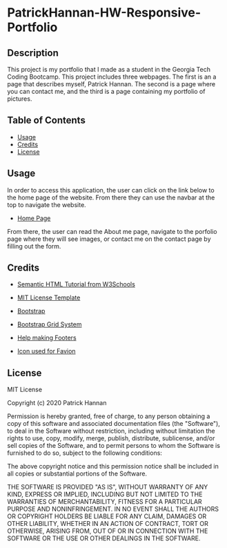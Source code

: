 # PatrickHannan-HW-Responsive-Portfolio

## Description 

This project is my portfolio that I made as a student in the Georgia Tech Coding Bootcamp. This project includes three webpages. The first is an a page that describes myself, Patrick Hannan. The second is a page where you can contact me, and the third is a page containing my portfolio of pictures.


## Table of Contents

* [Usage](#usage)
* [Credits](#credits)
* [License](#license)


## Usage 

In order to access this application, the user can click on the link below to the home page of the website. From there they can use the navbar at the top to navigate the website.

* [Home Page](https://patrickhannan.github.io/PatrickHannan-HW-Responsive-Portfolio/)

From there, the user can read the About me page, navigate to the porfolio page where they will see images, or contact me on the contact page by filling out the form. 


## Credits

* [Semantic HTML Tutorial from W3Schools](https://www.w3schools.com/html/html5_semantic_elements.asp)

* [MIT License Template](https://choosealicense.com/licenses/mit/)

* [Bootstrap](https://getbootstrap.com/docs/4.5/getting-started/introduction/)

* [Bootstrap Grid System](https://getbootstrap.com/docs/4.0/layout/grid/)

* [Help making Footers](https://stackoverflow.com/questions/10099422/flushing-footer-to-bottom-of-the-page-twitter-bootstrap)

* [Icon used for Favion](https://www.acid-base.com/iconslarge/learnph2.png)


## License

MIT License

Copyright (c) 2020 Patrick Hannan

Permission is hereby granted, free of charge, to any person obtaining a copy of this software and associated documentation files (the "Software"), to deal in the Software without restriction, including without limitation the rights to use, copy, modify, merge, publish, distribute, sublicense, and/or sell copies of the Software, and to permit persons to whom the Software is furnished to do so, subject to the following conditions:

The above copyright notice and this permission notice shall be included in all copies or substantial portions of the Software.

THE SOFTWARE IS PROVIDED "AS IS", WITHOUT WARRANTY OF ANY KIND, EXPRESS OR IMPLIED, INCLUDING BUT NOT LIMITED TO THE WARRANTIES OF MERCHANTABILITY, FITNESS FOR A PARTICULAR PURPOSE AND NONINFRINGEMENT. IN NO EVENT SHALL THE AUTHORS OR COPYRIGHT HOLDERS BE LIABLE FOR ANY CLAIM, DAMAGES OR OTHER LIABILITY, WHETHER IN AN ACTION OF CONTRACT, TORT OR OTHERWISE, ARISING FROM, OUT OF OR IN CONNECTION WITH THE SOFTWARE OR THE USE OR OTHER DEALINGS IN THE SOFTWARE.
